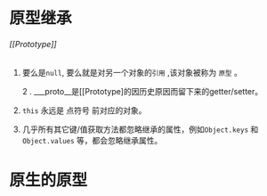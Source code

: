# 原型继承

###### [[Prototype]]

1. 要么是`null`, 要么就是对另一个对象的`引用` ,该对象被称为 `原型` 。

   2 . ___proto__是[[Prototype]的因历史原因而留下来的getter/setter。

3. `this` 永远是 点符号 前对应的对象。

4. 几乎所有其它键/值获取方法都忽略继承的属性，例如`Object.keys` 和 `Object.values` 等，都会忽略继承属性。





# 原生的原型
